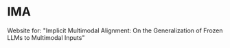 # IMA
Website for: "Implicit Multimodal Alignment: On the Generalization of Frozen LLMs to Multimodal Inputs"
